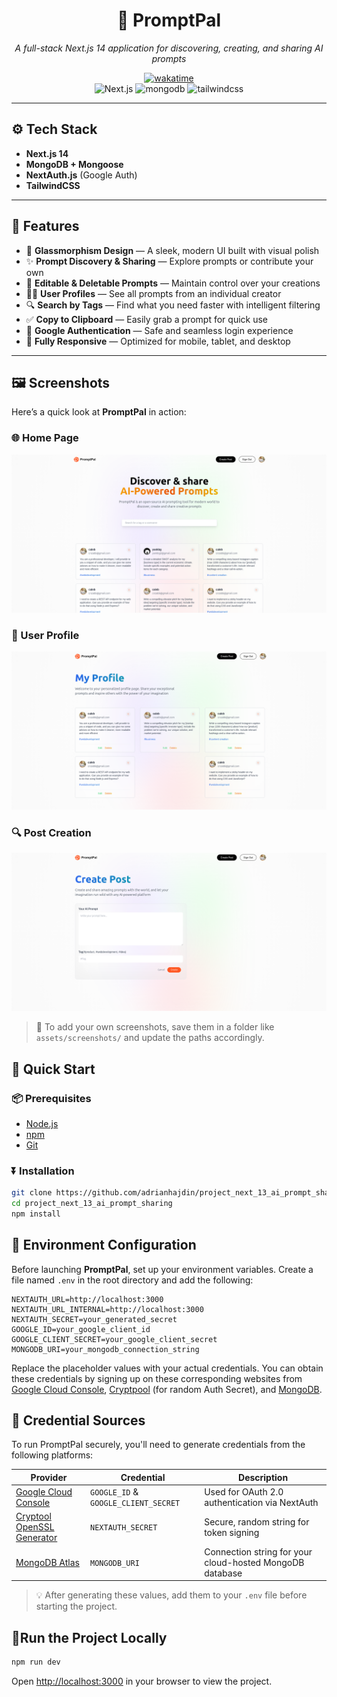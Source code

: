 <div align="center">
  <h1>🧠 PromptPal</h1>
  <p><em>A full-stack Next.js 14 application for discovering, creating, and sharing AI prompts</em></p>
  <a href="https://wakatime.com/badge/user/8f8a5854-8346-48b3-a0d4-9835980803aa/project/2b3a7a32-67c8-4f56-b224-4f125f7f9c4b">
    <img src="https://wakatime.com/badge/user/8f8a5854-8346-48b3-a0d4-9835980803aa/project/2b3a7a32-67c8-4f56-b224-4f125f7f9c4b.svg" alt="wakatime">
  </a>

  <div>
    <img src="https://img.shields.io/badge/-Next_JS-black?style=for-the-badge&logoColor=white&logo=nextdotjs&color=000" alt="Next.js" />
    <img src="https://img.shields.io/badge/-Mongodb-black?style=for-the-badge&logoColor=white&logo=mongodb&color=47A248" alt="mongodb" />
    <img src="https://img.shields.io/badge/-Tailwind_CSS-black?style=for-the-badge&logoColor=white&logo=tailwindcss&color=06B6D4" alt="tailwindcss" />
</div>
</div>

---

## ⚙️ Tech Stack

- **Next.js 14**
- **MongoDB + Mongoose**
- **NextAuth.js** (Google Auth)
- **TailwindCSS**

---
## 🔋 Features

- 🌟 **Glassmorphism Design** — A sleek, modern UI built with visual polish
- ✨ **Prompt Discovery & Sharing** — Explore prompts or contribute your own
- 📝 **Editable & Deletable Prompts** — Maintain control over your creations
- 🙍‍♂️ **User Profiles** — See all prompts from an individual creator
- 🔍 **Search by Tags** — Find what you need faster with intelligent filtering
- ✅ **Copy to Clipboard** — Easily grab a prompt for quick use
- 🔐 **Google Authentication** — Safe and seamless login experience
- 📱 **Fully Responsive** — Optimized for mobile, tablet, and desktop

---

## 🖼️ Screenshots

Here’s a quick look at **PromptPal** in action:

### 🌐 Home Page
![Landing Page](./public/assets/screens/home.png)

### 👤 User Profile
![User Profile](./public/assets/screens/profile.png)


### 🔍 Post Creation
![Prompt Feed](./public/assets/screens/create.png)


> 📸 To add your own screenshots, save them in a folder like `assets/screenshots/` and update the paths accordingly.


## 🤸 Quick Start

### 📦 Prerequisites

- [Node.js](https://nodejs.org/en)
- [npm](https://www.npmjs.com/)
- [Git](https://git-scm.com/)

### ⏬ Installation

```bash
git clone https://github.com/adrianhajdin/project_next_13_ai_prompt_sharing.git
cd project_next_13_ai_prompt_sharing
npm install
```

## 🚧 Environment Configuration

Before launching **PromptPal**, set up your environment variables. Create a file named `.env` in the root directory and add the following:

```env
NEXTAUTH_URL=http://localhost:3000
NEXTAUTH_URL_INTERNAL=http://localhost:3000
NEXTAUTH_SECRET=your_generated_secret
GOOGLE_ID=your_google_client_id
GOOGLE_CLIENT_SECRET=your_google_client_secret
MONGODB_URI=your_mongodb_connection_string
```

Replace the placeholder values with your actual credentials. You can obtain these credentials by signing up on these corresponding websites from [Google Cloud Console](https://console.cloud.google.com/welcome?rapt=AEjHL4MBaLLneW6OfAHf_zgms1eWZFw1wdy0_KIC4uh1nEqh2m4ojOvrXNlzJ4h7CZTkpiWgcsoHbUvS-FMdCP7WIkaVlPAeU7cnVR6Y0wJHeLMOtU6KAzA&project=promptopia-385410), [Cryptpool](https://www.cryptool.org/en/cto/openssl) (for random Auth Secret), and [MongoDB](https://www.mongodb.com/).
## 🔐 Credential Sources

To run PromptPal securely, you'll need to generate credentials from the following platforms:

| Provider | Credential | Description |
|----------|------------|-------------|
| [Google Cloud Console](https://console.cloud.google.com/) | `GOOGLE_ID` & `GOOGLE_CLIENT_SECRET` | Used for OAuth 2.0 authentication via NextAuth |
| [Cryptool OpenSSL Generator](https://www.cryptool.org/en/cto/openssl) | `NEXTAUTH_SECRET` | Secure, random string for token signing |
| [MongoDB Atlas](https://www.mongodb.com/cloud/atlas) | `MONGODB_URI` | Connection string for your cloud-hosted MongoDB database |

> 💡 After generating these values, add them to your `.env` file before starting the project.

## 🚀Run the Project Locally

```bash
npm run dev
```

Open [http://localhost:3000](http://localhost:3000) in your browser to view the project.
